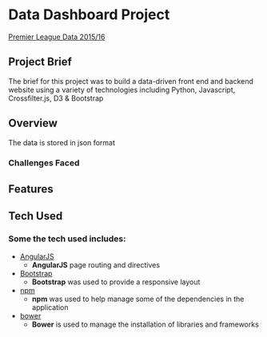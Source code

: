 # Data Dashboard Project

[Premier League Data 2015/16](https://premier-league-2015-16.herokuapp.com)

## Project Brief

The brief for this project was to build a data-driven front end and backend website using a variety of technologies including Python, Javascript, Crossfilter.js, D3 & Bootstrap

## Overview

The data is stored in json format

### Challenges Faced



## Features

## Tech Used

### Some the tech used includes:
- [AngularJS](https://angularjs.org/)
    - **AngularJS** page routing and directives
- [Bootstrap](http://getbootstrap.com/)
    - **Bootstrap** was used to provide a responsive layout
- [npm](https://www.npmjs.com/)
    - **npm** was used to help manage some of the dependencies in the application
- [bower](https://bower.io/)
    - **Bower** is used to manage the installation of libraries and frameworks